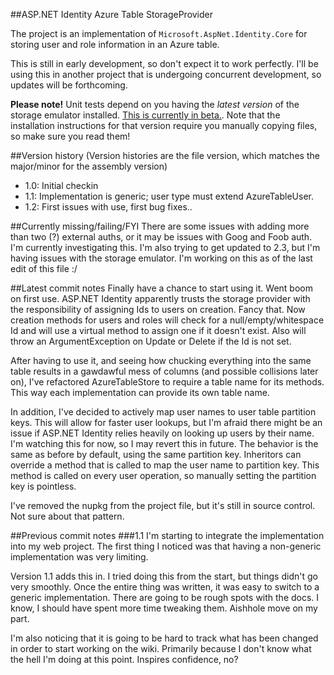 ##ASP.NET Identity Azure Table StorageProvider

The project is an implementation of `Microsoft.AspNet.Identity.Core` for storing user and role information in an Azure table.

This is still in early development, so don't expect it to work perfectly.  I'll be using this in another project that is undergoing concurrent development, so updates will be forthcoming.

**Please note!** Unit tests depend on you having the *latest version* of the storage emulator installed.  [This is currently in beta.](http://blogs.msdn.com/b/windowsazurestorage/archive/2014/01/16/windows-azure-storage-emulator-2-2-1-preview-release-with-support-for-2013-08-15-version.aspx).  Note that the installation instructions for that version require you manually copying files, so make sure you read them!

##Version history
(Version histories are the file version, which matches the major/minor for the assembly version)  

* 1.0: Initial checkin  
* 1.1: Implementation is generic; user type must extend AzureTableUser.  
* 1.2: First issues with use, first bug fixes..  

##Currently missing/failing/FYI
There are some issues with adding more than two (?) external auths, or it may be issues with Goog and Foob auth.  I'm currently investigating this.  I'm also trying to get updated to 2.3, but I'm having issues with the storage emulator.  I'm working on this as of the last edit of this file :/

##Latest commit notes
Finally have a chance to start using it. Went boom on first use. ASP.NET Identity apparently trusts the storage provider with the responsibility of assigning Ids to users on creation. Fancy that.  Now creation methods for users and roles will check for a null/empty/whitespace Id and will use a virtual method to assign one if it doesn't exist. Also will throw an ArgumentException on Update or Delete if the Id is not set.

After having to use it, and seeing how chucking everything into the same table results in a gawdawful mess of columns (and possible collisions later on), I've refactored AzureTableStore to require a table name for its methods.  This way each implementation can provide its own table name.

In addition, I've decided to actively map user names to user table partition keys.  This will allow for faster user lookups, but I'm afraid there might be an issue if ASP.NET Identity relies heavily on looking up users by their name.  I'm  watching this for now, so I may revert this in future. The behavior is the same as before by default, using the same partition key.  Inheritors can override a method that is called to map the user name to partition key.  This method is called on every user operation, so manually setting the partition key is pointless.

I've removed the nupkg from the project file, but it's still in source control.  Not sure about that pattern.  

##Previous commit notes
###1.1
I'm starting to integrate the implementation into my web project.  The first thing I noticed was that having a non-generic implementation was very limiting.

Version 1.1 adds this in.  I tried doing this from the start, but things didn't go very smoothly.  Once the entire thing was written, it was easy to switch to a generic implementation.  There are going to be rough spots with the docs.  I know, I should have spent more time tweaking them.  Aishhole move on my part.

I'm also noticing that it is going to be hard to track what has been changed in order to start working on the wiki.  Primarily because  I don't know what the hell I'm doing at this point.  Inspires confidence, no?
